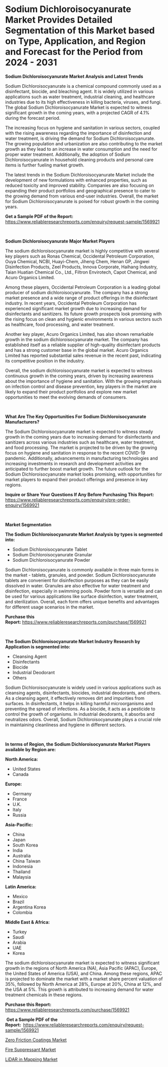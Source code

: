 <p><h1>Sodium Dichloroisocyanurate Market Provides Detailed Segmentation of this Market based on Type, Application, and Region and Forecast for the Period from 2024 - 2031</h1></p><p><strong>Sodium Dichloroisocyanurate Market Analysis and Latest Trends</strong></p>
<p><p>Sodium Dichloroisocyanurate is a chemical compound commonly used as a disinfectant, biocide, and bleaching agent. It is widely utilized in various applications such as water treatment, industrial cleaning, and healthcare industries due to its high effectiveness in killing bacteria, viruses, and fungi. The global Sodium Dichloroisocyanurate Market is expected to witness significant growth in the coming years, with a projected CAGR of 4.1% during the forecast period.</p><p>The increasing focus on hygiene and sanitation in various sectors, coupled with the rising awareness regarding the importance of disinfection and water treatment, is driving the demand for Sodium Dichloroisocyanurate. The growing population and urbanization are also contributing to the market growth as they lead to an increase in water consumption and the need for proper water treatment. Additionally, the adoption of Sodium Dichloroisocyanurate in household cleaning products and personal care items is further fueling market growth.</p><p>The latest trends in the Sodium Dichloroisocyanurate Market include the development of new formulations with enhanced properties, such as reduced toxicity and improved stability. Companies are also focusing on expanding their product portfolios and geographical presence to cater to the growing demand from various end-user industries. Overall, the market for Sodium Dichloroisocyanurate is poised for robust growth in the coming years.</p></p>
<p><strong>Get a Sample PDF of the Report:&nbsp;</strong> <a href="https://www.reliableresearchreports.com/enquiry/request-sample/1569921">https://www.reliableresearchreports.com/enquiry/request-sample/1569921</a></p>
<p>&nbsp;</p>
<p><strong>Sodium Dichloroisocyanurate Major Market Players</strong></p>
<p><p>The sodium dichloroisocyanurate market is highly competitive with several key players such as Ronas Chemical, Occidental Petroleum Corporation, Ouya Chemical, NCBI, Huayi-Chem, Jiheng Chem, Henan GP, Jingwei Disinfection Products, Zeel Products, Innova Corporate, Haihang Industry, Taian Huatian Chemical Co., Ltd., Filtron Envirotech, Capot Chemical, and Acuro Organics Limited.</p><p>Among these players, Occidental Petroleum Corporation is a leading global producer of sodium dichloroisocyanurate. The company has a strong market presence and a wide range of product offerings in the disinfectant industry. In recent years, Occidental Petroleum Corporation has experienced significant market growth due to increasing demand for disinfectants and sanitizers. Its future growth prospects look promising with the rising focus on clean and hygienic environments in various sectors such as healthcare, food processing, and water treatment.</p><p>Another key player, Acuro Organics Limited, has also shown remarkable growth in the sodium dichloroisocyanurate market. The company has established itself as a reliable supplier of high-quality disinfectant products and has a strong customer base in the global market. Acuro Organics Limited has reported substantial sales revenue in the recent past, indicating its competitive position in the industry.</p><p>Overall, the sodium dichloroisocyanurate market is expected to witness continuous growth in the coming years, driven by increasing awareness about the importance of hygiene and sanitation. With the growing emphasis on infection control and disease prevention, key players in the market are likely to expand their product portfolios and explore new market opportunities to meet the evolving demands of consumers.</p></p>
<p>&nbsp;</p>
<p><strong>What Are The Key Opportunities For Sodium Dichloroisocyanurate Manufacturers?</strong></p>
<p><p>The Sodium Dichloroisocyanurate market is expected to witness steady growth in the coming years due to increasing demand for disinfectants and sanitizers across various industries such as healthcare, water treatment, and food processing. The market is projected to be driven by the growing focus on hygiene and sanitation in response to the recent COVID-19 pandemic. Additionally, advancements in manufacturing technologies and increasing investments in research and development activities are anticipated to further boost market growth. The future outlook for the Sodium Dichloroisocyanurate market looks promising, with opportunities for market players to expand their product offerings and presence in key regions.</p></p>
<p><strong>Inquire or Share Your Questions If Any Before Purchasing This Report:</strong> <a href="https://www.reliableresearchreports.com/enquiry/pre-order-enquiry/1569921">https://www.reliableresearchreports.com/enquiry/pre-order-enquiry/1569921</a></p>
<p>&nbsp;</p>
<p><strong>Market Segmentation</strong></p>
<p><strong>The Sodium Dichloroisocyanurate Market Analysis by types is segmented into:</strong></p>
<p><ul><li>Sodium Dichloroisocyanurate Tablet</li><li>Sodium Dichloroisocyanurate Granular</li><li>Sodium Dichloroisocyanurate Powder</li></ul></p>
<p><p>Sodium Dichloroisocyanurate is commonly available in three main forms in the market - tablets, granules, and powder. Sodium Dichloroisocyanurate tablets are convenient for disinfection purposes as they can be easily dissolved in water. Granules are also effective for water treatment and disinfection, especially in swimming pools. Powder form is versatile and can be used for various applications like surface disinfection, water treatment, and sterilization. Overall, each form offers unique benefits and advantages for different usage scenarios in the market.</p></p>
<p><strong>Purchase this Report:&nbsp;</strong><a href="https://www.reliableresearchreports.com/purchase/1569921">https://www.reliableresearchreports.com/purchase/1569921</a></p>
<p>&nbsp;</p>
<p><strong>The Sodium Dichloroisocyanurate Market Industry Research by Application is segmented into:</strong></p>
<p><ul><li>Cleansing Agent</li><li>Disinfectants</li><li>Biocide</li><li>Industrial Deodorant</li><li>Others</li></ul></p>
<p><p>Sodium Dichloroisocyanurate is widely used in various applications such as cleansing agents, disinfectants, biocides, industrial deodorants, and others. As a cleansing agent, it effectively removes dirt and impurities from surfaces. In disinfectants, it helps in killing harmful microorganisms and preventing the spread of infections. As a biocide, it acts as a pesticide to control the growth of organisms. In industrial deodorants, it absorbs and neutralizes odors. Overall, Sodium Dichloroisocyanurate plays a crucial role in maintaining cleanliness and hygiene in different sectors.</p></p>
<p>&nbsp;</p>
<p><strong>In terms of Region, the Sodium Dichloroisocyanurate Market Players available by Region are:</strong></p>
<p>
    <p> <strong> North America: </strong>
        <ul>
            <li>United States</li>
            <li>Canada</li>
        </ul>
        </p> 
    <p> <strong> Europe: </strong>
        <ul>
            <li>Germany</li>
            <li>France</li>
            <li>U.K.</li>
            <li>Italy</li>
            <li>Russia</li>
        </ul>
        </p> 
    <p> <strong> Asia-Pacific: </strong>
        <ul>
            <li>China</li>
            <li>Japan</li>
            <li>South Korea</li>
            <li>India</li>
            <li>Australia</li>
            <li>China Taiwan</li>
            <li>Indonesia</li>
            <li>Thailand</li>
            <li>Malaysia</li>
        </ul>
        </p> 
    <p> <strong> Latin America: </strong>
        <ul>
            <li>Mexico</li>
            <li>Brazil</li>
            <li>Argentina Korea</li>
            <li>Colombia</li>
        </ul>
        </p> 
    <p> <strong> Middle East & Africa: </strong>
        <ul>
            <li>Turkey</li>
            <li>Saudi</li>
            <li>Arabia</li>
            <li>UAE</li>
            <li>Korea</li>
        </ul>
    </p>
    </p>
<p><p>The sodium dichloroisocyanurate market is expected to witness significant growth in the regions of North America (NA), Asia Pacific (APAC), Europe, the United States of America (USA), and China. Among these regions, APAC is projected to dominate the market with a market share percent valuation of 35%, followed by North America at 28%, Europe at 20%, China at 12%, and the USA at 5%. This growth is attributed to increasing demand for water treatment chemicals in these regions.</p></p>
<p><strong>Purchase this Report: </strong><a href="https://www.reliableresearchreports.com/purchase/1569921">https://www.reliableresearchreports.com/purchase/1569921</a></p>
<p>&nbsp;<strong>Get a Sample PDF of the Report:&nbsp;&nbsp;</strong><a href="https://www.reliableresearchreports.com/enquiry/request-sample/1569921">https://www.reliableresearchreports.com/enquiry/request-sample/1569921</a></p>
<p><strong></strong></p>
<p><p><a href="https://view.publitas.com/reportprime-1/zero-friction-coatings-market-provides-a-comprehensive-analysis-including-a-macro-overview-of-the-market-as-well-as-micro-details-such-as-market-size-and-competitive-landscape/">Zero Friction Coatings Market</a></p><p><a href="https://view.publitas.com/reportprime-1/decoding-the-fire-suppressant-market-a-deep-dive-into-the-latest-market-trends-market-segmentation-and-competitive-analysis/">Fire Suppressant Market</a></p><p><a href="https://github.com/ruddyyedelwadw/Market-Research-Report-List-1/blob/main/lidar-in-mapping-market.md">LiDAR in Mapping Market</a></p></p>